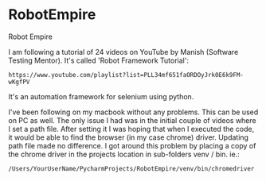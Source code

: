 # RobotEmpire
Robot Empire

I am following a tutorial of 24 videos on YouTube by Manish (Software Testing Mentor).
It's called 'Robot Framework Tutorial': 

    https://www.youtube.com/playlist?list=PLL34mf651faORDOyJrk0E6k9FM-wKgfPV

It's an automation framework for selenium using python.

I've been following on my macbook without any problems. This can be used on PC as well. 
The only issue I had was in the initial couple of videos where I set a path file. After setting it I was hoping that when I 
executed the code, it would be able to find the browser (in my case chrome) driver. Updating path file made no difference. 
I got around this problem by placing a copy of the chrome driver in the projects location in sub-folders venv / bin. ie.:

    /Users/YourUserName/PycharmProjects/RobotEmpire/venv/bin/chromedriver
